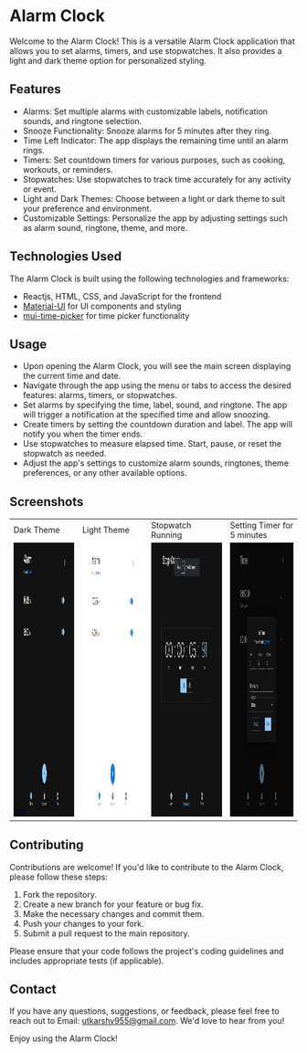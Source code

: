 # Alarm Clock

Welcome to the Alarm Clock! This is a versatile Alarm Clock application that allows you to set alarms, timers, and use stopwatches. It also provides a light and dark theme option for personalized styling.

## Features

- Alarms: Set multiple alarms with customizable labels, notification sounds, and ringtone selection.
- Snooze Functionality: Snooze alarms for 5 minutes after they ring.
- Time Left Indicator: The app displays the remaining time until an alarm rings.
- Timers: Set countdown timers for various purposes, such as cooking, workouts, or reminders.
- Stopwatches: Use stopwatches to track time accurately for any activity or event.
- Light and Dark Themes: Choose between a light or dark theme to suit your preference and environment.
- Customizable Settings: Personalize the app by adjusting settings such as alarm sound, ringtone, theme, and more.

## Technologies Used

The Alarm Clock is built using the following technologies and frameworks:

- Reactjs, HTML, CSS, and JavaScript for the frontend
- [Material-UI](https://material-ui.com) for UI components and styling
- [mui-time-picker](https://www.npmjs.com/package/mui-time-picker) for time picker functionality

## Usage

- Upon opening the Alarm Clock, you will see the main screen displaying the current time and date.
- Navigate through the app using the menu or tabs to access the desired features: alarms, timers, or stopwatches.
- Set alarms by specifying the time, label, sound, and ringtone. The app will trigger a notification at the specified time and allow snoozing.
- Create timers by setting the countdown duration and label. The app will notify you when the timer ends.
- Use stopwatches to measure elapsed time. Start, pause, or reset the stopwatch as needed.
- Adjust the app's settings to customize alarm sounds, ringtones, theme preferences, or any other available options.

## Screenshots

<table>
  <tr>
    <td>Dark Theme</td>
    <td>Light Theme</td>
    <td>Stopwatch Running</td>
    <td>Setting Timer for 5 minutes</td>
  </tr>
  <tr>
    <td><img src="./screenshots/ss1.png" width=270 height=480></td>
    <td><img src="./screenshots/ss2.png" width=270 height=480></td>
    <td><img src="./screenshots/ss3.png" width=270 height=480></td>
    <td><img src="./screenshots/ss4.png" width=270 height=480></td>
  </tr>
 </table>

## Contributing

Contributions are welcome! If you'd like to contribute to the Alarm Clock, please follow these steps:

1. Fork the repository.
2. Create a new branch for your feature or bug fix.
3. Make the necessary changes and commit them.
4. Push your changes to your fork.
5. Submit a pull request to the main repository.

Please ensure that your code follows the project's coding guidelines and includes appropriate tests (if applicable).

## Contact

If you have any questions, suggestions, or feedback, please feel free to reach out to Email: utkarshv955@gmail.com. We'd love to hear from you!

Enjoy using the Alarm Clock!
